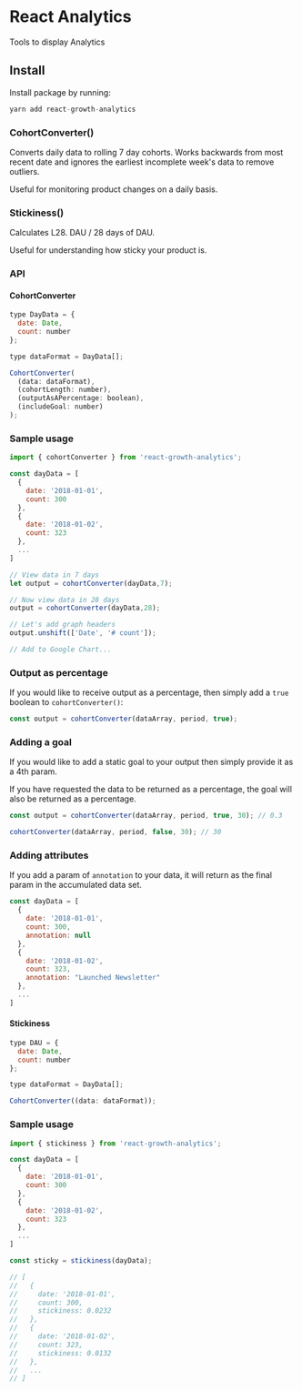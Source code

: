 # React Analytics

Tools to display Analytics

## Install

Install package by running:

```javascript
yarn add react-growth-analytics
```

### CohortConverter()

Converts daily data to rolling 7 day cohorts. Works backwards from most recent date and ignores the earliest incomplete week's data to remove outliers.

Useful for monitoring product changes on a daily basis.

### Stickiness()

Calculates L28. DAU / 28 days of DAU.

Useful for understanding how sticky your product is.

### API

#### CohortConverter

```javascript
type DayData = {
  date: Date,
  count: number
};

type dataFormat = DayData[];

CohortConverter(
  (data: dataFormat),
  (cohortLength: number),
  (outputAsAPercentage: boolean),
  (includeGoal: number)
);
```

### Sample usage

```javascript
import { cohortConverter } from 'react-growth-analytics';

const dayData = [
  {
    date: '2018-01-01',
    count: 300
  },
  {
    date: '2018-01-02',
    count: 323
  },
  ...
]

// View data in 7 days
let output = cohortConverter(dayData,7);

// Now view data in 28 days
output = cohortConverter(dayData,28);

// Let's add graph headers
output.unshift(['Date', '# count']);

// Add to Google Chart...
```

### Output as percentage

If you would like to receive output as a percentage, then simply add a `true` boolean to `cohortConverter()`:

```javascript
const output = cohortConverter(dataArray, period, true);
```

### Adding a goal

If you would like to add a static goal to your output then simply provide it as a 4th param.

If you have requested the data to be returned as a percentage, the goal will also be returned as a percentage.

```javascript
const output = cohortConverter(dataArray, period, true, 30); // 0.3

cohortConverter(dataArray, period, false, 30); // 30
```

### Adding attributes

If you add a param of `annotation` to your data, it will return as the final param in the accumulated data set.

```javascript
const dayData = [
  {
    date: '2018-01-01',
    count: 300,
    annotation: null
  },
  {
    date: '2018-01-02',
    count: 323,
    annotation: "Launched Newsletter"
  },
  ...
]
```

#### Stickiness

```javascript
type DAU = {
  date: Date,
  count: number
};

type dataFormat = DayData[];

CohortConverter((data: dataFormat));
```

### Sample usage

```javascript
import { stickiness } from 'react-growth-analytics';

const dayData = [
  {
    date: '2018-01-01',
    count: 300
  },
  {
    date: '2018-01-02',
    count: 323
  },
  ...
]

const sticky = stickiness(dayData);

// [
//   {
//     date: '2018-01-01',
//     count: 300,
//     stickiness: 0.0232
//   },
//   {
//     date: '2018-01-02',
//     count: 323,
//     stickiness: 0.0132
//   },
//   ...
// ]
```
